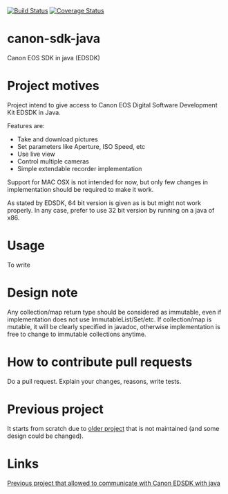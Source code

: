 [![Build Status](https://travis-ci.org/Blackdread/canon-sdk-java.svg?branch=master)](https://travis-ci.org/Blackdread/canon-sdk-java)
[![Coverage Status](https://coveralls.io/repos/github/Blackdread/canon-sdk-java/badge.svg?branch=master)](https://coveralls.io/github/Blackdread/canon-sdk-java?branch=master)

# canon-sdk-java
Canon EOS SDK in java (EDSDK)

# Project motives
Project intend to give access to Canon EOS Digital Software Development Kit EDSDK in Java.

Features are:
- Take and download pictures
- Set parameters like Aperture, ISO Speed, etc
- Use live view
- Control multiple cameras
- Simple extendable recorder implementation

Support for MAC OSX is not intended for now, but only few changes in implementation should be required to make it work.

As stated by EDSDK, 64 bit version is given as is but might not work properly. In any case, prefer to use 32 bit version by running on a java of x86.

# Usage
To write

# Design note
Any collection/map return type should be considered as immutable, even if implementation does not use ImmutableList/Set/etc. If collection/map is mutable, it will be clearly specified in javadoc, otherwise implementation is free to change to immutable collections anytime. 

# How to contribute pull requests
Do a pull request. Explain your changes, reasons, write tests.

# Previous project
It starts from scratch due to [older project](https://github.com/kritzikratzi/edsdk4j) that is not maintained (and some design could be changed).

# Links

[Previous project that allowed to communicate with Canon EDSDK with java](https://github.com/kritzikratzi/edsdk4j)
